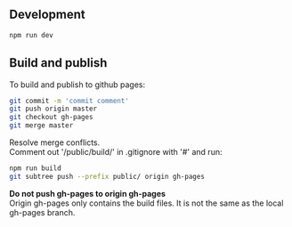 ## Development
```bash
npm run dev
```

## Build and publish
To build and publish to github pages:  
```bash
git commit -m 'commit comment'
git push origin master
git checkout gh-pages
git merge master
```
Resolve merge conflicts.  
Comment out '/public/build/' in .gitignore with '#' and run:
```bash
npm run build
git subtree push --prefix public/ origin gh-pages
```
**Do not push gh-pages to origin gh-pages**  
Origin gh-pages only contains the build files. It is not the same as the local gh-pages branch.